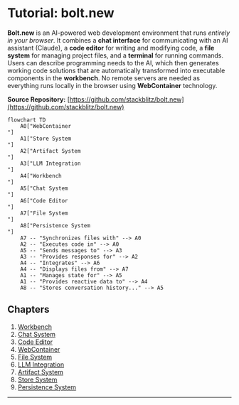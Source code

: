 # Tutorial: bolt.new

**Bolt.new** is an AI-powered web development environment that runs *entirely in your browser*. It combines a **chat interface** for communicating with an AI assistant (Claude), a **code editor** for writing and modifying code, a **file system** for managing project files, and a **terminal** for running commands. Users can describe programming needs to the AI, which then generates working code solutions that are automatically transformed into executable components in the **workbench**. No remote servers are needed as everything runs locally in the browser using **WebContainer** technology.


**Source Repository:** [https://github.com/stackblitz/bolt.new](https://github.com/stackblitz/bolt.new)

```mermaid
flowchart TD
    A0["WebContainer
"]
    A1["Store System
"]
    A2["Artifact System
"]
    A3["LLM Integration
"]
    A4["Workbench
"]
    A5["Chat System
"]
    A6["Code Editor
"]
    A7["File System
"]
    A8["Persistence System
"]
    A7 -- "Synchronizes files with" --> A0
    A2 -- "Executes code in" --> A0
    A5 -- "Sends messages to" --> A3
    A3 -- "Provides responses for" --> A2
    A4 -- "Integrates" --> A6
    A4 -- "Displays files from" --> A7
    A1 -- "Manages state for" --> A5
    A1 -- "Provides reactive data to" --> A4
    A8 -- "Stores conversation history..." --> A5
```

## Chapters

1. [Workbench
](01_workbench_.md)
2. [Chat System
](02_chat_system_.md)
3. [Code Editor
](03_code_editor_.md)
4. [WebContainer
](04_webcontainer_.md)
5. [File System
](05_file_system_.md)
6. [LLM Integration
](06_llm_integration_.md)
7. [Artifact System
](07_artifact_system_.md)
8. [Store System
](08_store_system_.md)
9. [Persistence System
](09_persistence_system_.md)


---

